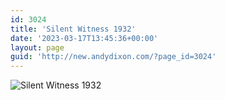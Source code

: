 ```yaml
---
id: 3024
title: 'Silent Witness 1932'
date: '2023-03-17T13:45:36+00:00'
layout: page
guid: 'http://new.andydixon.com/?page_id=3024'
---
```


![Silent Witness 1932](https://i0.wp.com/assets.g8x2.ldn.idrivee2-23.com/posters/Silent%20Witness%201932%2001.jpg?w=1200&ssl=1 "Silent Witness 1932")